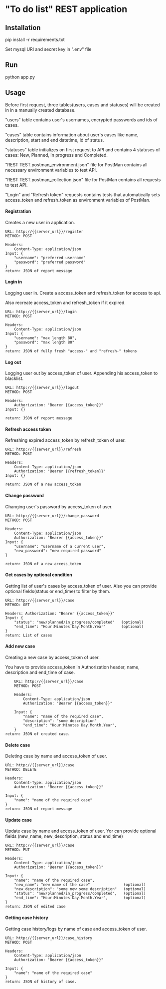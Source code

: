 # "To do list" REST application

## Installation
pip install -r requirements.txt

Set mysql URI and secret key in ".env" file

## Run
python app.py

## Usage

Before first request, three tables(users, cases and statuses) will be created in in a manually created database.

"users" table contains user's usernames, encrypted passwords and ids of cases.

"cases" table contains information about user's cases like name, description, start and end datetime, id of status.

"statuses" table initializes on first request to API and contains 4 statuses of cases: New, Planned, In progress and Completed.  


"REST TEST.postman_environment.json" file for PostMan contains all necessary environment variables to test API. 

"REST TEST.postman_collection.json" file for PostMan contains all requests to test API. 

"Login" and "Refresh token" requests contains tests that automatically sets access_token and refresh_token as environment variables of PostMan.

#### Registration
Creates a new user in application.

    URL: http://{{server_url}}/register
    METHOD: POST
    
    Headers:
        Content-Type: application/json
    Input: {
        "username": "preferred username"
        "password": "preferred password"
    }
    return: JSON of report message
    
    
#### Login in
Logging user in. Create a access_token and refresh_token for access to api.

Also recreate access_token and refresh_token if it expired.
    
    URL: http://{{server_url}}/login
    METHOD: POST
    
    Headers:
        Content-Type: application/json
    Input: {
        "username": "max length 80",
        "password": "max length 80"
    }
    return: JSON of fully fresh "access-" and "refresh-" tokens
    
 
#### Log out  
Logging user out by access_token of user. Appending his access_token to blacklist.

    URL: http://{{server_url}}/logout
    METHOD: POST
    
    Headers:
        Authorization: "Bearer {{access_token}}"
    Input: {}
    
    return: JSON of report message
    

#### Refresh access token
Refreshing expired access_token by refresh_token of user.
 
    URL: http://{{server_url}}/refresh
    METHOD: POST
    
    Headers:
        Content-Type: application/json
        Authorization: "Bearer {{refresh_token}}"
    Input: {}
    
    return: JSON of a new access_token
    
   
#### Change password
Changing user's password by access_token of user.

    URL: http://{{server_url}}/change_password
    METHOD: POST
    
    Headers:
        Content-Type: application/json
        Authorization: "Bearer {{access_token}}"
    Input: {
        "username": "username of a current user",
        "new_password": "new required password"
    }
    
    return: JSON of a new access_token
    

#### Get cases by optional condition
Getting list of user's cases by access_token of user. Also you can provide optional fields(status or end_time) to filter by them.

    URL: http://{{server_url}}/case
    METHOD: GET
    
    Headers: Authorization: "Bearer {{access_token}}"
    Input: {
        "status": "new/planned/in_progress/completed"   (optional)
        "end_time": "Hour:Minutes Day.Month.Year"       (optional)
    }
    return: List of cases
 
#### Add new case
Creating a new case by access_token of user.

You have to provide access_token in Authorization header, name, description and end_time of case.


        URL: http://{{server_url}}/case
        METHOD: POST
        
        Headers:
            Content-Type: application/json
            Authorization: "Bearer {{access_token}}"
        
        Input: {
            "name": "name of the required case",
            "description": "some description"
            "end_time": "Hour:Minutes Day.Month.Year",
        }
    return: JSON of created case.

#### Delete case
Deleting case by name and access_token of user.

    URL: http://{{server_url}}/case
    METHOD: DELETE
    
    Headers:
        Content-Type: application/json
        Authorization: "Bearer {{access_token}}"
    
    Input: {
        "name": "name of the required case"
    }
    return: JSON of report message
    
#### Update case
Update case by name and access_token of user. Yor can provide optional fields (new_name, new_description, status and end_time)

    URL: http://{{server_url}}/case
    METHOD: PUT
    
    Headers:
        Content-Type: application/json
        Authorization: "Bearer {{access_token}}"
    
    Input: {
        "name": "name of the required case",
        "new_name": "new name of the case"               (optional)
        "new_description": "some new some description"   (optional)
        "status": "new/planned/in_progress/completed",   (optional)
        "end_time": "Hour:Minutes Day.Month.Year",       (optional)
    }
    return: JSON of edited case

#### Getting case history
Getting case history/logs by name of case and access_token of user.

    URL: http://{{server_url}}/case_history
    METHOD: POST

    Headers:
        Content-Type: application/json
        Authorization: "Bearer {{access_token}}"

    Input: {
        "name": "name of the required case"
    }
    return: JSON of history of case.

